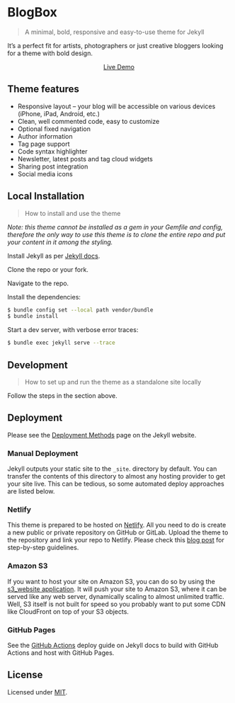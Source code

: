 # BlogBox
> A minimal, bold, responsive and easy-to-use theme for Jekyll

It’s a perfect fit for artists, photographers or just creative bloggers looking for a theme with bold design.

<div align="center">

[Live Demo](https://blogbox.netlify.app/)

</div>

## Theme features

+ Responsive layout – your blog will be accessible on various devices (iPhone, iPad, Android, etc.)
+ Clean, well commented code, easy to customize
+ Optional fixed navigation
+ Author information
+ Tag page support
+ Code syntax highlighter
+ Newsletter, latest posts and tag cloud widgets
+ Sharing post integration
+ Social media icons

## Local Installation
> How to install and use the theme

_Note: this theme cannot be installed as a gem in your Gemfile and config, therefore the only way to use this theme is to clone the entire repo and put your content in it among the styling._

Install Jekyll as per [Jekyll docs](https://jekyllrb.com/docs/).

Clone the repo or your fork.

Navigate to the repo.

Install the dependencies:

```sh
$ bundle config set --local path vendor/bundle
$ bundle install
```

Start a dev server, with verbose error traces:

```sh
$ bundle exec jekyll serve --trace
```

## Development
> How to set up and run the theme as a standalone site locally

Follow the steps in the section above.

## Deployment

Please see the [Deployment Methods](https://jekyllrb.com/docs/deployment-methods/) page on the Jekyll website.

### Manual Deployment

Jekyll outputs your static site to the `_site`. directory by default. You can transfer the contents of this directory to almost any hosting provider to get your site live. This can be tedious, so some automated deploy approaches are listed below.

### Netlify

This theme is prepared to be hosted on [Netlify](https://www.netlify.com/). All you need to do is create a new public or private repository on GitHub or GitLab. Upload the theme to the repository and link your repo to Netlify. Please check this [blog post](https://www.netlify.com/blog/2015/10/28/a-step-by-step-guide-jekyll-3.0-on-netlify/#step-2-link-to-your-github) for step-by-step guidelines.

### Amazon S3

If you want to host your site on Amazon S3, you can do so by using the [s3_website application](https://github.com/laurilehmijoki/s3_website). It will push your site to Amazon S3, where it can be served like any web server, dynamically scaling to almost unlimited traffic. Well, S3 itself is not built for speed so you probably want to put some CDN like CloudFront on top of your S3 objects.

### GitHub Pages

See the [GitHub Actions](https://jekyllrb.com/docs/continuous-integration/github-actions/) deploy guide on Jekyll docs to build with GitHub Actions and host with GitHub Pages.

## License

Licensed under [MIT](/LICENSE).
